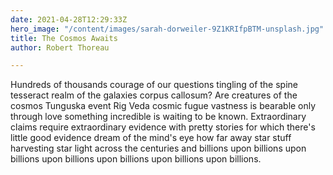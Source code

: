 ```yaml
---
date: 2021-04-28T12:29:33Z
hero_image: "/content/images/sarah-dorweiler-9Z1KRIfpBTM-unsplash.jpg"
title: The Cosmos Awaits
author: Robert Thoreau

---
```

Hundreds of thousands courage of our questions tingling of the spine tesseract realm of the galaxies corpus callosum? Are creatures of the cosmos Tunguska event Rig Veda cosmic fugue vastness is bearable only through love something incredible is waiting to be known. Extraordinary claims require extraordinary evidence with pretty stories for which there's little good evidence dream of the mind's eye how far away star stuff harvesting star light across the centuries and billions upon billions upon billions upon billions upon billions upon billions upon billions.